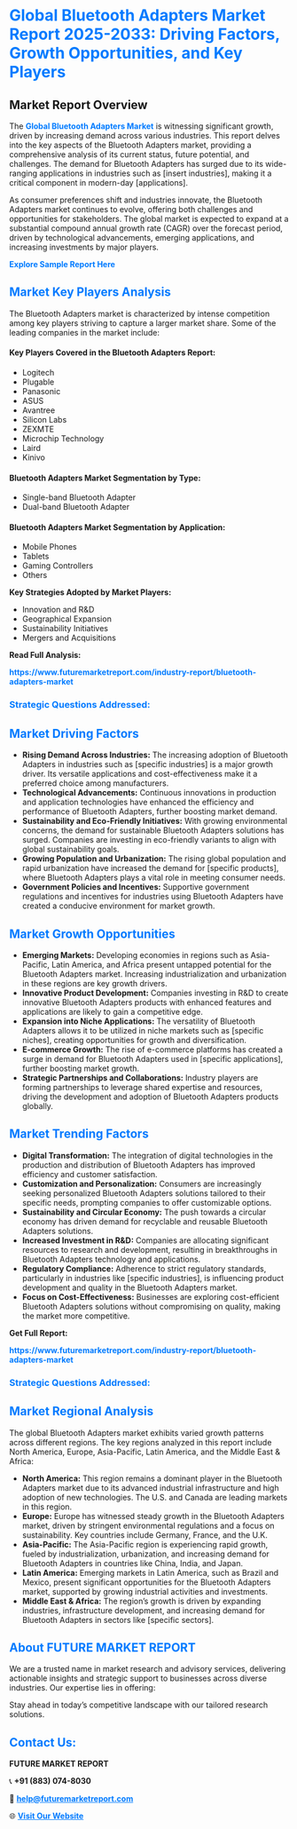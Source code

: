 <h1 style="color: #007BFF;">Global Bluetooth Adapters Market Report 2025-2033: Driving Factors, Growth Opportunities, and Key Players</h1>

<section id="overview">
<h2>Market Report Overview</h2>
<p>The <a href="https://www.futuremarketreport.com/industry-report/bluetooth-adapters-market" style="color: #007BFF; text-decoration: none;"><strong>Global Bluetooth Adapters Market</strong></a> is witnessing significant growth, driven by increasing demand across various industries. This report delves into the key aspects of the Bluetooth Adapters market, providing a comprehensive analysis of its current status, future potential, and challenges. The demand for Bluetooth Adapters has surged due to its wide-ranging applications in industries such as [insert industries], making it a critical component in modern-day [applications].</p>
<p>As consumer preferences shift and industries innovate, the Bluetooth Adapters market continues to evolve, offering both challenges and opportunities for stakeholders. The global market is expected to expand at a substantial compound annual growth rate (CAGR) over the forecast period, driven by technological advancements, emerging applications, and increasing investments by major players.</p>
</section>

<section id="overview">
<p><a href="https://www.futuremarketreport.com/request-sample/reportId=115507" style="color: #007BFF; text-decoration: none;"><strong>Explore Sample Report Here</strong></a></p>
</section>

<section id="key-players">
<h2 style="color: #007BFF;">Market Key Players Analysis</h2>
<p>The Bluetooth Adapters market is characterized by intense competition among key players striving to capture a larger market share. Some of the leading companies in the market include:</p>
<h4>Key Players Covered in the Bluetooth Adapters Report:</h4>
<ul><li>Logitech</li><li>Plugable</li><li>Panasonic</li><li>ASUS</li><li>Avantree</li><li>Silicon Labs</li><li>ZEXMTE</li><li>Microchip Technology</li><li>Laird</li><li>Kinivo</li></ul>
<h4>Bluetooth Adapters Market Segmentation by Type:</h4>
<ul><li>Single-band Bluetooth Adapter</li><li>Dual-band Bluetooth Adapter</li></ul>

<h4>Bluetooth Adapters Market Segmentation by Application:</h4>
<ul><li>Mobile Phones</li><li>Tablets</li><li>Gaming Controllers</li><li>Others</li></ul>
<p><strong>Key Strategies Adopted by Market Players:</strong></p>
<ul>
<li>Innovation and R&D</li>
<li>Geographical Expansion</li>
<li>Sustainability Initiatives</li>
<li>Mergers and Acquisitions</li>
</ul>
</section>

<section>
<p><strong>Read Full Analysis: </strong></p><a href="https://www.futuremarketreport.com/industry-report/bluetooth-adapters-market" style="color: #007BFF; text-decoration: none;"><strong>https://www.futuremarketreport.com/industry-report/bluetooth-adapters-market</strong></a>
<h3 style="color: #007BFF;">Strategic Questions Addressed:</h3>
</section>

<section id="driving-factors">
<h2 style="color: #007BFF;">Market Driving Factors</h2>
<ul>
<li><strong>Rising Demand Across Industries:</strong> The increasing adoption of Bluetooth Adapters in industries such as [specific industries] is a major growth driver. Its versatile applications and cost-effectiveness make it a preferred choice among manufacturers.</li>
<li><strong>Technological Advancements:</strong> Continuous innovations in production and application technologies have enhanced the efficiency and performance of Bluetooth Adapters, further boosting market demand.</li>
<li><strong>Sustainability and Eco-Friendly Initiatives:</strong> With growing environmental concerns, the demand for sustainable Bluetooth Adapters solutions has surged. Companies are investing in eco-friendly variants to align with global sustainability goals.</li>
<li><strong>Growing Population and Urbanization:</strong> The rising global population and rapid urbanization have increased the demand for [specific products], where Bluetooth Adapters plays a vital role in meeting consumer needs.</li>
<li><strong>Government Policies and Incentives:</strong> Supportive government regulations and incentives for industries using Bluetooth Adapters have created a conducive environment for market growth.</li>
</ul>
</section>

<section id="growth-opportunities">
<h2 style="color: #007BFF;">Market Growth Opportunities</h2>
<ul>
<li><strong>Emerging Markets:</strong> Developing economies in regions such as Asia-Pacific, Latin America, and Africa present untapped potential for the Bluetooth Adapters market. Increasing industrialization and urbanization in these regions are key growth drivers.</li>
<li><strong>Innovative Product Development:</strong> Companies investing in R&D to create innovative Bluetooth Adapters products with enhanced features and applications are likely to gain a competitive edge.</li>
<li><strong>Expansion into Niche Applications:</strong> The versatility of Bluetooth Adapters allows it to be utilized in niche markets such as [specific niches], creating opportunities for growth and diversification.</li>
<li><strong>E-commerce Growth:</strong> The rise of e-commerce platforms has created a surge in demand for Bluetooth Adapters used in [specific applications], further boosting market growth.</li>
<li><strong>Strategic Partnerships and Collaborations:</strong> Industry players are forming partnerships to leverage shared expertise and resources, driving the development and adoption of Bluetooth Adapters products globally.</li>
</ul>
</section>

<section id="trending-factors">
<h2 style="color: #007BFF;">Market Trending Factors</h2>
<ul>
<li><strong>Digital Transformation:</strong> The integration of digital technologies in the production and distribution of Bluetooth Adapters has improved efficiency and customer satisfaction.</li>
<li><strong>Customization and Personalization:</strong> Consumers are increasingly seeking personalized Bluetooth Adapters solutions tailored to their specific needs, prompting companies to offer customizable options.</li>
<li><strong>Sustainability and Circular Economy:</strong> The push towards a circular economy has driven demand for recyclable and reusable Bluetooth Adapters solutions.</li>
<li><strong>Increased Investment in R&D:</strong> Companies are allocating significant resources to research and development, resulting in breakthroughs in Bluetooth Adapters technology and applications.</li>
<li><strong>Regulatory Compliance:</strong> Adherence to strict regulatory standards, particularly in industries like [specific industries], is influencing product development and quality in the Bluetooth Adapters market.</li>
<li><strong>Focus on Cost-Effectiveness:</strong> Businesses are exploring cost-efficient Bluetooth Adapters solutions without compromising on quality, making the market more competitive.</li>
</ul>
</section>

<section>
<p><strong>Get Full Report: </strong></p><a href="https://www.futuremarketreport.com/industry-report/bluetooth-adapters-market" style="color: #007BFF; text-decoration: none;"><strong>https://www.futuremarketreport.com/industry-report/bluetooth-adapters-market</strong></a>
<h3 style="color: #007BFF;">Strategic Questions Addressed:</h3>
</section>


<section id="regional-analysis">
<h2 style="color: #007BFF;">Market Regional Analysis</h2>
<p>The global Bluetooth Adapters market exhibits varied growth patterns across different regions. The key regions analyzed in this report include North America, Europe, Asia-Pacific, Latin America, and the Middle East & Africa:</p>
<ul>
<li><strong>North America:</strong> This region remains a dominant player in the Bluetooth Adapters market due to its advanced industrial infrastructure and high adoption of new technologies. The U.S. and Canada are leading markets in this region.</li>
<li><strong>Europe:</strong> Europe has witnessed steady growth in the Bluetooth Adapters market, driven by stringent environmental regulations and a focus on sustainability. Key countries include Germany, France, and the U.K.</li>
<li><strong>Asia-Pacific:</strong> The Asia-Pacific region is experiencing rapid growth, fueled by industrialization, urbanization, and increasing demand for Bluetooth Adapters in countries like China, India, and Japan.</li>
<li><strong>Latin America:</strong> Emerging markets in Latin America, such as Brazil and Mexico, present significant opportunities for the Bluetooth Adapters market, supported by growing industrial activities and investments.</li>
<li><strong>Middle East & Africa:</strong> The region’s growth is driven by expanding industries, infrastructure development, and increasing demand for Bluetooth Adapters in sectors like [specific sectors].</li>
</ul>
</section>

<footer>
<h2 style="color: #007BFF;">About FUTURE MARKET REPORT</h2>
<p>We are a trusted name in market research and advisory services, delivering actionable insights and strategic support to businesses across diverse industries. Our expertise lies in offering:</p>

<p>Stay ahead in today’s competitive landscape with our tailored research solutions.</p>

<h2 style="color: #007BFF;">Contact Us:</h2>
<p><strong>FUTURE MARKET REPORT</strong></p>
<p>📞 <strong>+91 (883) 074-8030</strong></p>
<p>📧 <strong><a href="mailto:help@futuremarketreport.com" style="color: #007BFF;">help@futuremarketreport.com</a></strong></p>
<p>🌐 <strong><a href="https://www.futuremarketreport.com/" style="color: #007BFF;">Visit Our Website</a></strong></p>
</footer>